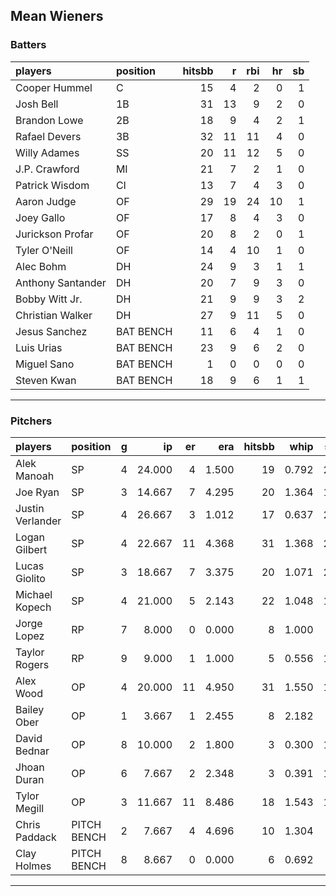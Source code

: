 ## Mean Wieners

### Batters

 
|players           |position  | hitsbb|  r| rbi| hr| sb| 
|:-----------------|:---------|------:|--:|---:|--:|--:| 
|Cooper Hummel     |C         |     15|  4|   2|  0|  1| 
|Josh Bell         |1B        |     31| 13|   9|  2|  0| 
|Brandon Lowe      |2B        |     18|  9|   4|  2|  1| 
|Rafael Devers     |3B        |     32| 11|  11|  4|  0| 
|Willy Adames      |SS        |     20| 11|  12|  5|  0| 
|J.P. Crawford     |MI        |     21|  7|   2|  1|  0| 
|Patrick Wisdom    |CI        |     13|  7|   4|  3|  0| 
|Aaron Judge       |OF        |     29| 19|  24| 10|  1| 
|Joey Gallo        |OF        |     17|  8|   4|  3|  0| 
|Jurickson Profar  |OF        |     20|  8|   2|  0|  1| 
|Tyler O'Neill     |OF        |     14|  4|  10|  1|  0| 
|Alec Bohm         |DH        |     24|  9|   3|  1|  1| 
|Anthony Santander |DH        |     20|  7|   9|  3|  0| 
|Bobby Witt Jr.    |DH        |     21|  9|   9|  3|  2| 
|Christian Walker  |DH        |     27|  9|  11|  5|  0| 
|Jesus Sanchez     |BAT BENCH |     11|  6|   4|  1|  0| 
|Luis Urias        |BAT BENCH |     23|  9|   6|  2|  0| 
|Miguel Sano       |BAT BENCH |      1|  0|   0|  0|  0| 
|Steven Kwan       |BAT BENCH |     18|  9|   6|  1|  1| 


* * *

### Pitchers

 
|players          |position    |  g|     ip| er|   era| hitsbb|  whip| so|  w| sv| 
|:----------------|:-----------|--:|------:|--:|-----:|------:|-----:|--:|--:|--:| 
|Alek Manoah      |SP          |  4| 24.000|  4| 1.500|     19| 0.792| 21|  1|  0| 
|Joe Ryan         |SP          |  3| 14.667|  7| 4.295|     20| 1.364| 11|  1|  0| 
|Justin Verlander |SP          |  4| 26.667|  3| 1.012|     17| 0.637| 21|  4|  0| 
|Logan Gilbert    |SP          |  4| 22.667| 11| 4.368|     31| 1.368| 29|  1|  0| 
|Lucas Giolito    |SP          |  3| 18.667|  7| 3.375|     20| 1.071| 22|  2|  0| 
|Michael Kopech   |SP          |  4| 21.000|  5| 2.143|     22| 1.048| 18|  0|  0| 
|Jorge Lopez      |RP          |  7|  8.000|  0| 0.000|      8| 1.000|  4|  2|  0| 
|Taylor Rogers    |RP          |  9|  9.000|  1| 1.000|      5| 0.556| 11|  0|  8| 
|Alex Wood        |OP          |  4| 20.000| 11| 4.950|     31| 1.550| 19|  1|  0| 
|Bailey Ober      |OP          |  1|  3.667|  1| 2.455|      8| 2.182|  3|  0|  0| 
|David Bednar     |OP          |  8| 10.000|  2| 1.800|      3| 0.300| 13|  0|  5| 
|Jhoan Duran      |OP          |  6|  7.667|  2| 2.348|      3| 0.391| 10|  0|  2| 
|Tylor Megill     |OP          |  3| 11.667| 11| 8.486|     18| 1.543| 15|  1|  0| 
|Chris Paddack    |PITCH BENCH |  2|  7.667|  4| 4.696|     10| 1.304|  7|  1|  0| 
|Clay Holmes      |PITCH BENCH |  8|  8.667|  0| 0.000|      6| 0.692|  7|  3|  0| 


* * *


